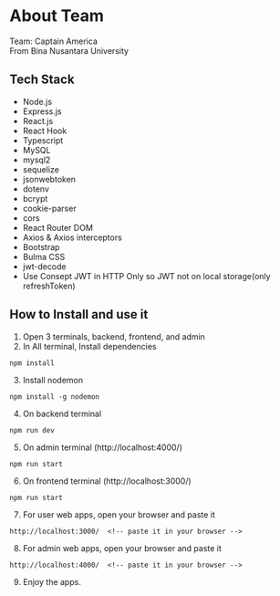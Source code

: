 # About Team
Team: Captain America<br />
From Bina Nusantara University

## Tech Stack
- Node.js
- Express.js
- React.js
- React Hook
- Typescript
- MySQL
- mysql2
- sequelize
- jsonwebtoken
- dotenv
- bcrypt
- cookie-parser
- cors
- React Router DOM
- Axios & Axios interceptors
- Bootstrap
- Bulma CSS
- jwt-decode
- Use Consept JWT in HTTP Only so JWT not on local storage(only refreshToken)


## How to Install and use it
1. Open 3 terminals, backend, frontend, and admin
2. In All terminal, Install dependencies
```
npm install
```
3. Install nodemon
```
npm install -g nodemon
```
4. On backend terminal
```
npm run dev
```
5. On admin terminal (http://localhost:4000/)
```
npm run start
```
6. On frontend terminal (http://localhost:3000/)
```
npm run start
```
7. For user web apps, open your browser and paste it
```
http://localhost:3000/  <!-- paste it in your browser -->
```
8. For admin web apps, open your browser and paste it
```
http://localhost:4000/  <!-- paste it in your browser -->
```
9. Enjoy the apps.
